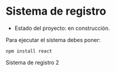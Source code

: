 <h1> Sistema de registro</h1>

- Estado del proyecto: en construcción.

Para ejecutar el sistema debes poner:

```npm install react```

Sistema de registro 2
